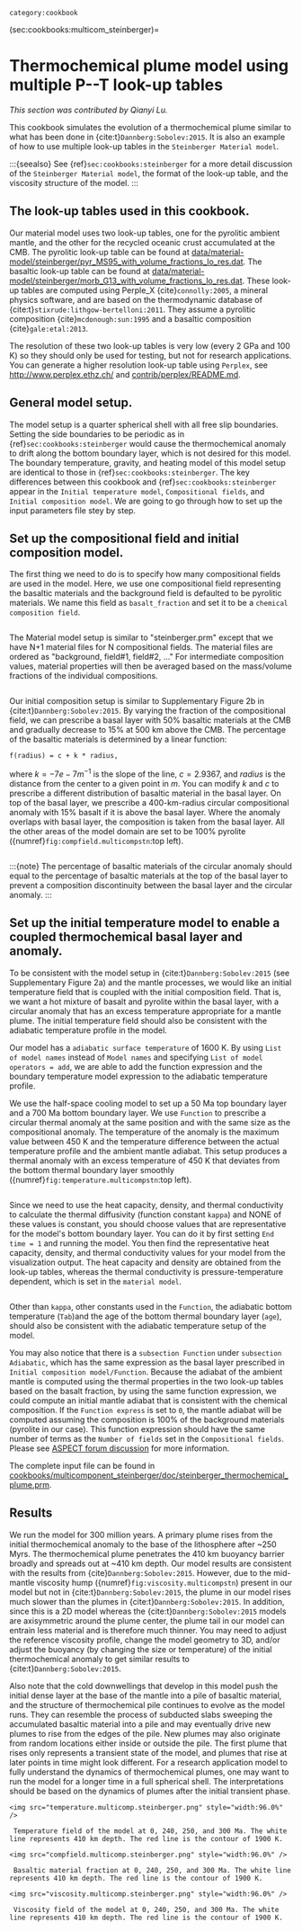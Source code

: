 ```{tags}
category:cookbook
```

(sec:cookbooks:multicom_steinberger)=
#  Thermochemical plume model using multiple P--T look-up tables

*This section was contributed by Qianyi Lu.*

This cookbook simulates the evolution of a thermochemical plume similar
to what has been done in {cite:t}`Dannberg:Sobolev:2015`. It is also an example
of how to use multiple look-up tables in the `Steinberger Material model`.

:::{seealso}
See {ref}`sec:cookbooks:steinberger` for a more detail discussion of the
`Steinberger Material model`, the format of the look-up table, and the viscosity
structure of the model.
:::

## The look-up tables used in this cookbook.

Our material model uses two look-up tables, one for the pyrolitic ambient mantle,
and the other for the recycled oceanic crust accumulated at the CMB. The pyrolitic
look-up table can be found at
[data/material-model/steinberger/pyr_MS95_with_volume_fractions_lo_res.dat](https://www.github.com/geodynamics/aspect/blob/main/data/material-model/steinberger/pyr_MS95_with_volume_fractions_lo_res.dat).
The basaltic look-up table can be found at [data/material-model/steinberger/morb_G13_with_volume_fractions_lo_res.dat](https://www.github.com/geodynamics/aspect/blob/main/data/material-model/steinberger/morb_G13_with_volume_fractions_lo_res.dat).
These look-up tables are computed using Perple_X {cite}`connolly:2005`, a mineral
physics software, and are based on the thermodynamic database of {cite:t}`stixrude:lithgow-bertelloni:2011`.
They assume a pyrolitic composition {cite}`mcdonough:sun:1995` and a basaltic composition
{cite}`gale:etal:2013`.

The resolution of these two look-up tables is very low (every 2 GPa and 100 K)
so they should only be used for testing, but not for research applications.
You can generate a higher resolution look-up table using `Perplex`,
see <http://www.perplex.ethz.ch/> and [contrib/perplex/README.md](https://github.com/geodynamics/aspect/blob/main/contrib/perplex/README.md).

## General model setup.

The model setup is a quarter spherical shell with all free slip boundaries.
Setting the side boundaries to be periodic as in {ref}`sec:cookbooks:steinberger`
would cause the thermochemical anomaly to drift along the bottom boundary layer,
which is not desired for this model. The boundary temperature, gravity, and
heating model of this model setup are identical to those in {ref}`sec:cookbooks:steinberger`.
The key differences between this cookbook and {ref}`sec:cookbooks:steinberger`
appear in the `Initial temperature model`, `Compositional fields`, and
`Initial composition model`. We are going to go through how to set up
the input parameters file stey by step.

## Set up the compositional field and initial composition model.

The first thing we need to do is to specify how many compositional fields are
used in the model. Here, we use one compositional field representing the basaltic
materials and the background field is defaulted to be pyrolitic materials. We name this field as `basalt_fraction` and set it to be a `chemical composition field`.

```{literalinclude} comp.field.prm
```

The Material model setup is similar to "steinberger.prm" except that we have
N+1 material files for N compositional fields. The material files are ordered
as "background, field#1, field#2, ..." For intermediate composition values,
material properties will then be averaged based on the mass/volume fractions
of the individual compositions.

```{literalinclude} lookup.part.prm
```

Our initial composition setup is similar to Supplementary Figure 2b in
{cite:t}`Dannberg:Sobolev:2015`.  By varying the fraction of the compositional
field, we can prescribe a basal layer with 50% basaltic materials at the CMB and
gradually decrease to 15% at 500 km above the CMB. The percentage of the basaltic
materials is determined by a linear function:
```{math}
f(radius) = c + k * radius,
```
where $k = -7e-7 m^{-1}$ is the slope of the line, $c = 2.9367$, and $radius$
is the distance from the center to a given point in $m$. You can modify $k$
and $c$ to prescribe a different distribution of basaltic material in the basal
layer. On top of the basal layer, we prescribe a 400-km-radius circular
compositional anomaly with 15% basalt if it is above the basal
layer. Where the anomaly overlaps with basal layer, the
composition is taken from the basal layer. All the other areas of the model domain are set to be 100%
pyrolite ({numref}`fig:compfield.multicompstn`:top left).

```{literalinclude} comp.setup.prm
```
:::{note}
The percentage of basaltic materials of the circular anomaly should equal to
the percentage of basaltic materials at the top of the basal layer to prevent
a composition discontinuity between the basal layer and the circular anomaly.
:::

## Set up the initial temperature model to enable a coupled thermochemical basal layer and anomaly.

To be consistent with the model setup in {cite:t}`Dannberg:Sobolev:2015` (see
Supplementary Figure 2a) and the mantle processes, we would like an initial
temperature field that is coupled with the initial composition field. That is,
we want a hot mixture of basalt and pyrolite within the basal layer, with a circular
anomaly that has an excess temperature appropriate for a mantle plume. The initial
temperature field should also be consistent with the adiabatic temperature
profile in the model.

Our model has a `adiabatic surface temperature` of 1600 K. By using `List of model names`
instead of `Model names` and specifying `List of model operators = add`, we
are able to add the function expression and the boundary temperature model
expression to the adiabatic temperature profile.

We use the half-space cooling model to set up a 50 Ma top boundary layer and
a 700 Ma bottom boundary layer. We use `Function` to prescribe a circular
thermal anomaly at the same position and with the same size as the compositional
anomaly. The temperature of the anomaly is the maximum value between 450 K and
the temperature difference between the actual temperature profile and the ambient
mantle adiabat. This setup produces a thermal anomaly with an excess
temperature of 450 K that deviates from the bottom thermal boundary layer smoothly
({numref}`fig:temperature.multicompstn`:top left).
```{literalinclude} temperature.setup.prm
```
Since we need to use the heat capacity, density, and thermal conductivity to
calculate the thermal diffusivity (function constant `kappa`) and NONE of these values is constant, you should choose values that are representative for the model's bottom boundary layer. You can do it by first setting `End time = 1`
and running the model. You then find the representative heat capacity, density, and thermal conductivity values for your model from the visualization output. The heat capacity and density are obtained from the look-up tables, whereas the thermal conductivity is pressure-temperature dependent, which is set in the `material model`.
```{literalinclude} conductivity.setup.prm
```
Other than `kappa`, other constants used in the `Function`, the adiabatic bottom temperature (`Tab`)and the age of the bottom thermal boundary layer (`age`), should also be consistent with the adiabatic temperature setup of the model.

You may also notice that there is a `subsection Function` under `subsection Adiabatic`, which has the same expression as the basal layer prescribed in `Initial composition model/Function`. Because the adiabat of the ambient mantle is computed using the thermal properties in the two look-up tables based on the basalt fraction, by using the same function expression, we could compute an initial mantle adiabat that is consistent with the chemical composition. If the `Function express` is set to `0`, the mantle adiabat will be computed assuming the composition is  100% of the background materials (pyrolite in our case). This function expression should have the same number of terms as the `Number of fields` set in the
`Compositional fields`. Please see [ASPECT forum discussion](https://community.geodynamics.org/t/there-is-a-problem-when-use-initial-temperature-model-adiabatic-half-space-cooling-with-number-of-composition-greater-than-1-ascii-model/3160/2) for more information.


The complete input file can be found in
[cookbooks/multicomponent_steinberger/doc/steinberger_thermochemical_plume.prm](https://github.com/geodynamics/aspect/blob/main/cookbooks/multicomponent_steinberger/steinberger_thermochemical_plume.prm).

## Results

We run the model for 300 million years. A primary plume rises from the initial thermochemical anomaly to the base of the lithosphere after ~250 Myrs. The thermochemical plume penetrates the 410 km buoyancy barrier broadly and spreads out at ~410 km depth. Our model results are consistent with the results from {cite}`Dannberg:Sobolev:2015`. However, due to the mid-mantle viscosity hump ({numref}`fig:viscosity.multicompstn`) present in our model but not in {cite:t}`Dannberg:Sobolev:2015`, the plume in our model rises much slower than the plumes in {cite:t}`Dannberg:Sobolev:2015`. In addition, since this is a 2D model whereas the {cite:t}`Dannberg:Sobolev:2015` models are axisymmetric around the plume center, the plume tail in our model can entrain less material and is therefore much thinner. You may need to adjust the reference
viscosity profile, change the model geometry to 3D, and/or adjust the buoyancy (by changing the size or temperature) of the initial thermochemical anomaly to get similar results to {cite:t}`Dannberg:Sobolev:2015`.

Also note that the cold downwellings that develop in this model push the initial dense layer at the base of the mantle into a pile of basaltic material, and the structure of thermochemical pile continues to evolve as the model runs. They can resemble the process of subducted slabs sweeping the accumulated basaltic material into a pile and may eventually drive new plumes to rise from the edges of the pile. New plumes may also originate from random locations either inside or outside the pile. The first plume that rises only represents a transient state of the model, and plumes that rise at later points in time might look different. For a research application model to fully understand the dynamics of thermochemical plumes, one may want to run the model for a longer time in a full spherical shell. The interpretations should be based on the dynamics of plumes after the initial transient phase.

```{figure-md} fig:temperature.multicompstn
<img src="temperature.multicomp.steinberger.png" style="width:96.0%" />

 Temperature field of the model at 0, 240, 250, and 300 Ma. The white line represents 410 km depth. The red line is the contour of 1900 K.
```

```{figure-md} fig:compfield.multicompstn
<img src="compfield.multicomp.steinberger.png" style="width:96.0%" />

 Basaltic material fraction at 0, 240, 250, and 300 Ma. The white line represents 410 km depth. The red line is the contour of 1900 K.
```
```{figure-md} fig:viscosity.multicompstn
<img src="viscosity.multicomp.steinberger.png" style="width:96.0%" />

 Viscosity field of the model at 0, 240, 250, and 300 Ma. The white line represents 410 km depth. The red line is the contour of 1900 K.
```
